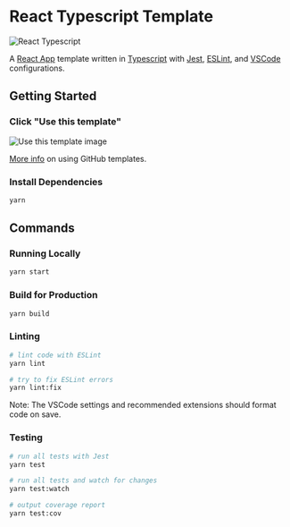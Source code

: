 # React Typescript Template

![React Typescript](https://miro.medium.com/max/1024/1*Ukhx76VQ8E6JXEW7xfIzSA.png)

A [React App](https://reactjs.org/) template written in [Typescript](https://www.typescriptlang.org/) with [Jest](https://jestjs.io/), [ESLint](https://eslint.org/), and [VSCode](https://code.visualstudio.com/) configurations.

## Getting Started

### Click "Use this template"

![Use this template image](https://docs.github.com/assets/images/help/repository/use-this-template-button.png)

[More info](https://docs.github.com/en/github/creating-cloning-and-archiving-repositories/creating-a-repository-from-a-template) on using GitHub templates.

### Install Dependencies

```bash
yarn
```

## Commands

### Running Locally

```bash
yarn start
```

### Build for Production

```bash
yarn build
```

### Linting

```bash
# lint code with ESLint
yarn lint

# try to fix ESLint errors
yarn lint:fix
```

Note: The VSCode settings and recommended extensions should format code on save.

### Testing

```bash
# run all tests with Jest
yarn test

# run all tests and watch for changes
yarn test:watch

# output coverage report
yarn test:cov
```
